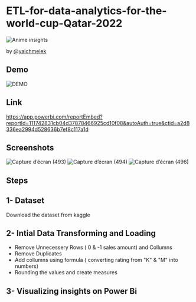 # ETL-for-data-analytics-for-the-world-cup-Qatar-2022
![Anime insights](https://user-images.githubusercontent.com/107370774/180188529-c631f82a-e272-4aeb-9916-25fe4c3bef23.jpg)

by [@yaichmelek](https://linkedin.com/in/yaich-melek)


## Demo
![DEMO](https://user-images.githubusercontent.com/107370774/209956654-25d7cc0f-73a6-4c24-b803-6a39bc9e3dc8.gif)

## Link
https://app.powerbi.com/reportEmbed?reportId=111742831cb04d37878466925cd10f08&autoAuth=true&ctid=a2d8336ea2994d528636b7ef8c117a1d

## Screenshots
![Capture d’écran (493)](https://user-images.githubusercontent.com/107370774/209954106-b2783ed3-6c81-4200-97aa-1717090cc881.png)
![Capture d’écran (494)](https://user-images.githubusercontent.com/107370774/209954340-093bf175-cab9-4b3f-b67b-dd042ef2ecf4.png)
![Capture d’écran (496)](https://user-images.githubusercontent.com/107370774/209954428-e565374d-df15-4be5-85d5-92b78cfaf35d.png)

## Steps
1- Dataset
--------------------------------------------------------------------------------
Download the dataset from kaggle

2- Intial Data Transforming and Loading
--------------------------------------------------------------------------------
- Remove Unnecessery Rows ( 0 & -1 sales amount) and Collumns
- Remove Duplicates
- Add collumns using formula ( converting rating from "K" & "M" into numbers)
- Rounding the values and create measures

3- Visualizing insights on Power Bi
--------------------------------------------------------------------------------
